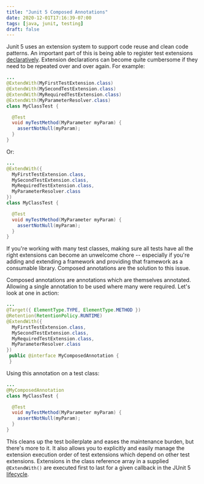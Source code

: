 ```yaml
---
title: "Junit 5 Composed Annotations"
date: 2020-12-01T17:16:39-07:00
tags: [java, junit, testing]
draft: false
---
```


Junit 5 uses an extension system to support code reuse and clean code patterns. An important part of this is being able
 to register test extensions 
 [declaratively](https://junit.org/junit5/docs/current/user-guide/#extensions-registration-declarative). Extension 
 declarations can become quite cumbersome if they need to be repeated over and over again. For example:
 
```java
...
@ExtendWith(MyFirstTestExtension.class)
@ExtendWith(MySecondTestExtension.class)
@ExtendWith(MyRequiredTestExtension.class)
@ExtendWith(MyParameterResolver.class)
class MyClassTest {

  @Test
  void myTestMethod(MyParameter myParam) {
    assertNotNull(myParam);
  }
}
```
Or:
```java
...
@ExtendWith({
  MyFirstTestExtension.class,
  MySecondTestExtension.class,
  MyRequiredTestExtension.class,
  MyParameterResolver.class
})
class MyClassTest {

  @Test
  void myTestMethod(MyParameter myParam) {
    assertNotNull(myParam);
  }
}
```

If you're working with many test classes, making sure all tests have all the right extensions can become an 
 unwelcome chore -- especially if you're adding and extending a framework and providing that framework as a consumable
 library. Composed annotations are the solution to this issue. 

Composed annotations are annotations which are themselves annotated. Allowing a single annotation to be used where many 
 were required. Let's look at one in action:
 
```java 
...
@Target({ ElementType.TYPE, ElementType.METHOD })
@Retention(RetentionPolicy.RUNTIME)
@ExtendWith({
  MyFirstTestExtension.class,
  MySecondTestExtension.class,
  MyRequiredTestExtension.class,
  MyParameterResolver.class
})
 public @interface MyComposedAnnotation {
 }
 ```

Using this annotation on a test class:

```java
...
@MyComposedAnnotation
class MyClassTest {

  @Test
  void myTestMethod(MyParameter myParam) {
    assertNotNull(myParam);
  }
}
```

This cleans up the test boilerplate and eases the maintenance burden, but there's more to it. It also allows you to 
 explicitly and easily manage the extension execution order of test extensions which depend on other test extensions. 
 Extensions in the class reference array in a supplied `@ExtendWith()` are executed first to last for a given callback
 in the JUnit 5 [lifecycle](https://junit.org/junit5/docs/current/user-guide/#extensions-execution-order-diagram).
